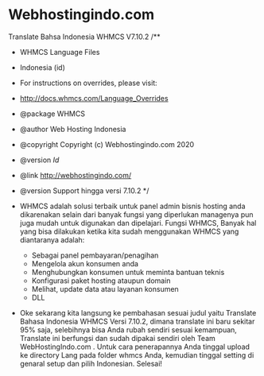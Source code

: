 # Webhostingindo.com
Translate Bahsa Indonesia WHMCS V7.10.2
/**
 * WHMCS Language Files
 * Indonesia (id)
 * For instructions on overrides, please visit:
 * http://docs.whmcs.com/Language_Overrides
 * @package    WHMCS
 * @author     Web Hosting Indonesia
 * @copyright  Copyright (c) Webhostingindo.com 2020
 * @version    $Id$
 * @link       http://webhostingindo.com/
 * @version    Support hingga versi 7.10.2
 */

*  WHMCS adalah solusi terbaik untuk panel admin bisnis hosting anda dikarenakan selain dari banyak fungsi yang diperlukan managenya pun juga mudah untuk digunakan dan dipelajari.    Fungsi WHMCS, Banyak hal yang bisa dilakukan ketika kita sudah menggunakan WHMCS yang diantaranya adalah:

   - Sebagai panel pembayaran/penagihan
   - Mengelola akun konsumen anda
   - Menghubungkan konsumen untuk meminta bantuan teknis
   - Konfigurasi paket hosting ataupun domain
   - Melihat, update data atau layanan konsumen
   - DLL

* Oke sekarang kita langsung ke pembahasan sesuai judul yaitu Translate Bahasa Indonesia WHMCS Versi 7.10.2, dimana translate ini baru sekitar 95% saja, selebihnya bisa Anda rubah sendiri sesuai kemampuan, Translate ini berfungsi dan sudah dipakai sendiri oleh Team WebHostingIndo.com . Untuk cara penerapannya Anda tinggal upload ke directory Lang pada folder whmcs Anda, kemudian tinggal setting di genaral setup dan pilih Indonesian. Selesai!
